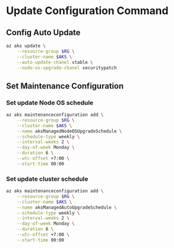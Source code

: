 # Update Configuration Command
## Config Auto Update
```bash
az aks update \
    --resource-group $RG \
    --cluster-name $AKS \
    --auto-update-chanel stable \
    --node-os-upgrade-chanel securitypatch
```

## Set Maintenance Configuration
### Set update Node OS schedule 
```bash
az aks maintenanceconfiguration add \
    --resource-group $RG \
    --cluster-name $AKS \
    --name aksManagedNodeOSUpgradeSchedule \
    --schedule-type weekly \
    --interval-weeks 2 \
    --day-of-week Monday \
    --duration 6 \
    --utc-offset +7:00 \
    --start-time 00:00
```

### Set update cluster schedule
```bash
az aks maintenanceconfiguration add \
    --resource-group $RG \
    --cluster-name $AKS \
    --name aksManagedAutoUpgradeSchedule \
    --schedule-type weekly \
    --interval-weeks 2 \
    --day-of-week Monday \
    --duration 6 \
    --utc-offset +7:00 \
    --start-time 00:00
```